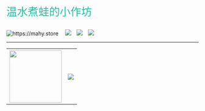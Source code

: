 <div>
    <p style="font-size:28px;color:#25C2A0">温水煮蛙的小作坊</p>
    <img alt="https://mahy.store" src="https://img.shields.io/badge/%E6%B8%A9%E6%B0%B4%E7%85%AE%E8%9B%99-FC5531">&emsp;
    <a href="https://mahy.store/"><img src="https://img.shields.io/badge/Website-博客-blue" /></a>&emsp;<a href="https://mahy.store"><img src="https://img.shields.io/badge/WeChat-微信-07c160" /></a>&emsp;<a href="https://www.zhihu.com/people/sunguoqi/"><img src="https://img.shields.io/badge/Zhihu-知乎-blue" /></a>
</div>

---

<table>
   <tr>
        <th>
            <div align="center"> <img height="137px" src="https://github-readme-stats.vercel.app/api?username=itmahy&hide_title=true&hide_border=true&show_icons=trueline_height=21&text_color=000&icon_color=000&bg_color=0,ea6161,ffc64d,fffc4d,52fa5a&theme=graywhite" /> </div>
        </th>
        <th>
          <div align="center"> <img src="https://github-readme-stats.vercel.app/api/top-langs/?username=itmahy&hide_title=true&hide_border=true&layout=compact&langs_count=6&text_color=000&icon_color=fff&bg_color=0,52fa5a,4dfcff,c64dff&theme=graywhite" /> </div>  
        </th>
  </tr>
</table>







